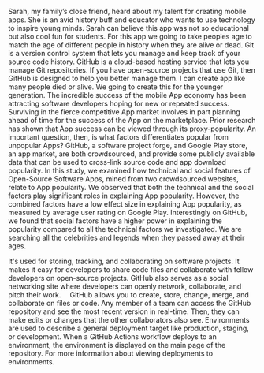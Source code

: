 Sarah, my family’s close friend, heard about my talent for creating mobile apps. She is an avid history buff and educator who wants to use technology to inspire young minds.
Sarah can believe this app was not so educational but also cool fun for students.
For this app we going to take peoples age to match the age of different people in history when they are alive or dead.
Git is a version control system that lets you manage and keep track of your source code history. GitHub is a cloud-based hosting service that lets you manage Git repositories. If you have open-source projects that use Git, then GitHub is designed to help you better manage them.
I can create app like many people died or alive. We going to create this for the younger generation. The incredible success of the mobile App economy has been attracting software developers hoping for new or repeated success. Surviving in the fierce competitive App market involves in part planning ahead of time for the success of the App on the marketplace. Prior research has shown that App success can be viewed through its proxy-popularity. An important question, then, is what factors differentiates popular from unpopular Apps? GitHub, a software project forge, and Google Play store, an app market, are both crowdsourced, and provide some publicly available data that can be used to cross-link source code and app download popularity. In this study, we examined how technical and social features of Open-Source Software Apps, mined from two crowdsourced websites, relate to App popularity. We observed that both the technical and the social factors play significant roles in explaining App popularity. However, the combined factors have a low effect size in explaining App popularity, as measured by average user rating on Google Play. Interestingly on GitHub, we found that social factors have a higher power in explaining the popularity compared to all the technical factors we investigated. We are searching all the celebrities and legends when they passed away at their ages.

It's used for storing, tracking, and collaborating on software projects. It makes it easy for developers to share code files and collaborate with fellow developers on open-source projects. GitHub also serves as a social networking site where developers can openly network, collaborate, and pitch their work. 
GitHub allows you to create, store, change, merge, and collaborate on files or code. Any member of a team can access the GitHub repository and see the most recent version in real-time. Then, they can make edits or changes that the other collaborators also see.
Environments are used to describe a general deployment target like production, staging, or development. When a GitHub Actions workflow deploys to an environment, the environment is displayed on the main page of the repository. For more information about viewing deployments to environments.
